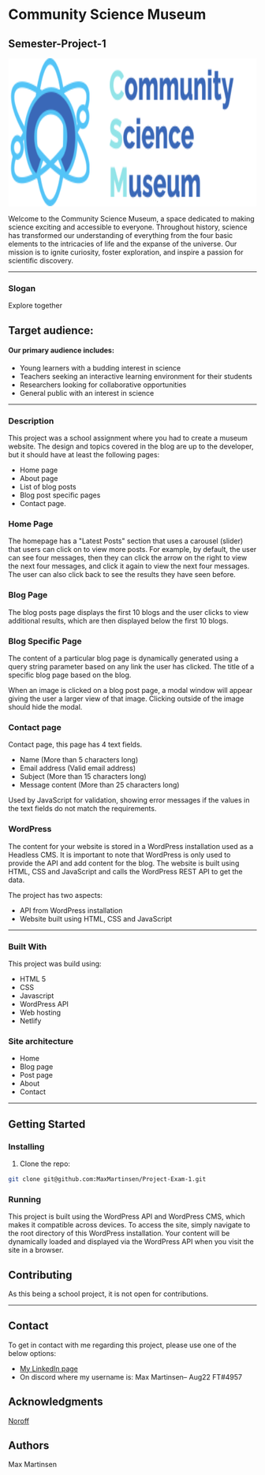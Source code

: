 # Community Science Museum
## Semester-Project-1

<div id="logo" align="center">
  <img src="https://github.com/MaxMartinsen/Semester-Project-1/blob/main/image/header__logo.svg" width="600" height="300"/>
</div>

Welcome to the Community Science Museum, a space dedicated to making science exciting and accessible to everyone. Throughout history, science has transformed our understanding of everything from the four basic elements to the intricacies of life and the expanse of the universe. Our mission is to ignite curiosity, foster exploration, and inspire a passion for scientific discovery.

---

### Slogan

Explore together

## Target audience:

#### Our primary audience includes:

- Young learners with a budding interest in science
- Teachers seeking an interactive learning environment for their students
- Researchers looking for collaborative opportunities
- General public with an interest in science

---

### Description

This project was a school assignment where you had to create a museum website. The design and topics covered in the blog are up to the developer, but it should have at least the following pages:
-	Home page
-	About page
-	List of blog posts
-	Blog post specific pages
-	Contact page.

### Home Page
The homepage has a "Latest Posts" section that uses a carousel (slider) that users can click on to view more posts. For example, by default, the user can see four messages, then they can click the arrow on the right to view the next four messages, and click it again to view the next four messages. The user can also click back to see the results they have seen before.

### Blog Page

The blog posts page displays the first 10 blogs and the user clicks to view additional results, which are then displayed below the first 10 blogs.

### Blog Specific Page

The content of a particular blog page is dynamically generated using a query string parameter based on any link the user has clicked. The title of a specific blog page based on the blog.

When an image is clicked on a blog post page, a modal window will appear giving the user a larger view of that image. Clicking outside of the image should hide the modal.

### Contact page

Contact page, this page has 4 text fields.
-	Name (More than 5 characters long)
-	Email address (Valid email address)
-	Subject (More than 15 characters long)
-	Message content (More than 25 characters long)

Used by JavaScript for validation, showing error messages if the values in the text fields do not match the requirements.

### WordPress

The content for your website is stored in a WordPress installation used as a Headless CMS. It is important to note that WordPress is only used to provide the API and add content for the blog. The website is built using HTML, CSS and JavaScript and calls the WordPress REST API to get the data.

The project has two aspects:
- API from WordPress installation
- Website built using HTML, CSS and JavaScript

---

### Built With

This project was build using:

- HTML 5
- CSS
- Javascript
- WordPress API
- Web hosting
- Netlify

### Site architecture

- Home
- Blog page
- Post page
- About
- Contact

---

## Getting Started

### Installing

1. Clone the repo:

```bash
git clone git@github.com:MaxMartinsen/Project-Exam-1.git
```


### Running

This project is built using the WordPress API and WordPress CMS, which makes it compatible across devices. To access the site, simply navigate to the root directory of this WordPress installation. Your content will be dynamically loaded and displayed via the WordPress API when you visit the site in a browser.

## Contributing

As this being a school project, it is not open for contributions.

---

## Contact

To get in contact with me regarding this project, please use one of the below options:

- [My LinkedIn page](https://www.linkedin.com/in/max-martinsen-87ba80241/)
- On discord where my username is: Max Martinsen– Aug22 FT#4957

## Acknowledgments

[Noroff](https://www.noroff.no/en)

## Authors

Max Martinsen
